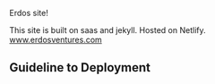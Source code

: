 Erdos site!

This site is built on saas and jekyll. Hosted on Netlify.
www.erdosventures.com

## Guideline to Deployment


## 